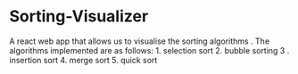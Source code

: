 # Sorting-Visualizer
A react web app that allows us to visualise the sorting algorithms . The algorithms implemented are as follows: 1. selection sort 2. bubble sorting 3 . insertion sort 4. merge sort 5. quick sort
